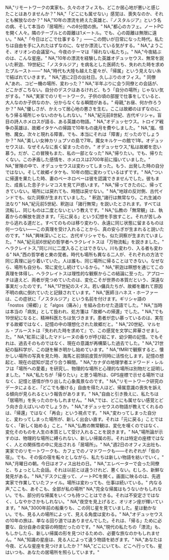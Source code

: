 NA,"リモートワークの実家も、久々のオフィスも、どこか居心地が悪いと感じたことはありませんか？"
NA,"「どこにも属せない」感覚は、喪失なのか、それとも解放なのか？"
NA,"10年の漂流を終えた英雄と、『ノスタルジア』という名の病、そして本当の『居場所』への8分間の旅。"
NA,"都心のカフェ。ノートPCを開く人々。隣のテーブルとの距離は1メートル。でも、心の距離は無限に遠い。"
NA,"「今日はどこで仕事する？」——この問いが日常になった時代。私たちは自由を手に入れたはずなのに、なぜか漂流している気がする。"
NA,"ようこそ、オリオンの会議室へ。今夜のテーマは「帰れない私たち」。"
NA,"今夜結ぶのは、こんな星座。"
NA,"10年の漂流を経験した英雄オデュッセウス、無常を説いた釈迦、19世紀に「ノスタルジア」を病名とした医師たち、失われた時を求めたプルースト——"
NA,"時代も大陸も越えた星々が、「帰属」という見えない糸で結ばれていきます。"
NA,"週に2日の出社日。久しぶりのオフィス。"
同僚A,"あれ、コピー機の場所、変わった？"
NA,"半年ぶりに会う同僚との会話が、どこかぎこちない。自分のデスクはあるけれど、もう「自分の場所」じゃない気がする。"
NA,"実家でのリモートワーク。子供の頃の部屋で仕事をしていると、大人なのか子供なのか、分からなくなる瞬間がある。"
母親,"お昼、何か作ろうか？"
NA,"優しさが、かえって居心地の悪さを生む。ここは故郷のはずなのに、もう帰る場所じゃないのかもしれない。"
NA,"紀元前8世紀、古代ギリシャ。盲目の詩人ホメロスが語る、ある英雄の物語。"
NA,"オデュッセウス。トロイア戦争の英雄は、故郷イタケへの帰路で10年もの歳月を費やしました。"
NA,"嵐、怪物、魔女。次々と現れる障害。でも、本当にそれは「障害」だったのでしょうか？"
NA,"美しい女神カリュプソの島で7年。魔女キルケーの館で1年。オデュッセウスは、なぜそんなに長く留まったのか。"
オデュッセウス,"私は故郷を恋い慕う。だが、この冒険もまた、私の一部となった"
NA,"帰りたい。でも、帰りたくない。この矛盾した感情を、ホメロスは2700年前に描いていました。"
NA,"冒険の中で、オデュッセウスは変わってしまった。もう、出発した時の自分ではない。そして故郷イタケも、10年の間に変わっているはずです。"
NA,"ついに帰還を果たした時、妻のペーネロペーは彼を認識できませんでした。彼もまた、成長した息子テレマコスを見て戸惑います。"
NA,"帰ってきたのに、帰ってきていない。場所には戻れても、時間は戻せない。"
NA,"地球の反対側、古代インドでも、似た洞察が生まれていました。"
釈迦,"諸行は無常なり。これ生滅の法なり"
NA,"紀元前5世紀、釈迦は「諸行無常」を説いたとされます。すべては流転し、同じものは二度とないという教えです。"
NA,"仏教の「無常観」は、執着からの解放を説きます。「元に戻る」という幻想を手放すこと。それが苦しみから逃れる道だと。すべてのものは移り変わり、永遠に同じ状態に留まるものは何一つない——この真理を受け入れることから、真の安らぎが生まれると説いたのです。"
NA,"興味深いことに、古代ギリシャでも、似た洞察が生まれていました。"
NA,"紀元前6世紀の哲学者ヘラクレイトスは「万物流転」を説きました。"
ヘラクレイトス,"同じ川に二度入ることはできない。川も変わり、入る者も変わる"
NA,"西の哲学者と東の覚者。時代も場所も異なる二人が、それぞれの方法で同じ真理に辿り着いていた。人は誰も、同じ場所に帰ることはできない。なぜなら、場所も自分も、常に変化し続けているから。"
NA,"釈迦は瞑想を通じてこの真理を体得し、ヘラクレイトスは理性的な観察からこの結論に至った。アプローチは違えど、両者が見つめていたのは、変化こそが世界の本質だという、深遠な事実だったのです。"
NA,"17世紀のスイス。若い傭兵たちが、故郷を離れて原因不明の病に倒れていたと記録されています。"
NA,"医師ヨハネス・ホーファーは、この症状に「ノスタルジア」という名前を付けます。ギリシャ語の「nostos（帰郷）」と「algos（痛み）」を組み合わせた造語でした。"
NA,"当時は本当の「病気」として扱われ、処方箋は「故郷への帰還」でした。"
NA,"でも19世紀になると、精神科医たちは気づきます。患者が恋い慕っているのは、実在する故郷ではなく、記憶の中の理想化された故郷だと。"
NA,"20世紀、マルセル・プルーストは『失われた時を求めて』で、この感覚を文学に昇華させました。"
NA,"紅茶に浸したマドレーヌの香りが呼び起こす、幼少期の記憶。でもそれは、過去そのものではなく、現在の意識が再構築した過去でした。"
NA,"21世紀の脳科学が、この謎を解き明かし始めています。"
NA,"fMRIで観察すると、懐かしい場所の写真を見た時、海馬と前頭前皮質が同時に活性化します。記憶の想起と、現在の認知が混ざり合う瞬間。"
NA,"カナダの地理学者エドワード・レルフは「場所への愛着」を研究し、物理的な場所と心理的な場所は別物だと証明しました。"
NA,"私たちが「帰りたい」と思う場所は、GPS座標で示せる場所ではなく、記憶と感情が作り出した心象風景なのです。"
NA,"リモートワーク研究のデータによると、「どこでも働ける」自由を得た人ほど、帰属意識の喪失を訴える傾向が見られるという報告があります。"
NA,"自由と引き換えに、私たちは「居場所」を失ったのかもしれません。"
NA,"では、どこにも属せない感覚とどう向き合えばいいのでしょうか。"
NA,"オデュッセウスの物語が教えてくれるのは、「帰還」ではなく「再会」という視点です。"
NA,"変わってしまった自分と、変わってしまった場所が、新しく出会い直す。それは「元に戻る」ことではなく、「新しく始める」こと。"
NA,"仏教の無常観は、変化を嘆くのではなく、変化そのものを人生の本質として受け入れることを説きます。"
NA,"場所論が示すのは、物理的な場所に縛られない、新しい帰属の形。それは特定の座標ではなく、人との関係性の中に見出される「居場所」。"
NA,"週2日のオフィス出社も、実家でのリモートワークも、カフェでのノマドワークも——それぞれが「仮の宿」。でも、その仮の宿を転々としながら、私たちは新しい物語を紡いでいく。"
NA,"月曜日の朝。今日はオフィス出社の日。"
NA,"エレベーターで会った同僚と、ちょっとした会話。それは以前とは違うけれど、悪くない。むしろ、新鮮な発見がある。"
NA,"デスクに座って、ノートPCを開く。画面に映るのは、先週実家で作業していたファイル。場所は変わっても、仕事は続いている。"
内なる声,"ここも、あそこも、全部が私の場所"
NA,"完全な帰属はもうないかもしれない。でも、部分的な帰属をいくつも持つことはできる。それは不安定さではなく、しなやかさかもしれない。"
NA,"夜空を見上げると、オリオン座が輝いています。"
NA,"3000年前の船乗りも、この同じ星を見ていました。星は動かない。でも、見る人の場所によって、見える角度は変わる。"
NA,"オデュッセウスの10年の旅は、単なる回り道ではありませんでした。それは、「帰る」ために必要な、自分自身の変容の時間だったのです。"
NA,"現代の私たちの「漂流」も、もしかしたら、新しい帰属の形を見つけるための、必要な旅なのかもしれません。"
NA,"知識の星座は、見る人によって違う物語を紡ぎます。"
NA,"あなたは今夜、どんな星座を見つけましたか？"
NA,"どこにいても、どこへ行っても、星はいつも、あなたの居場所を照らしています。"